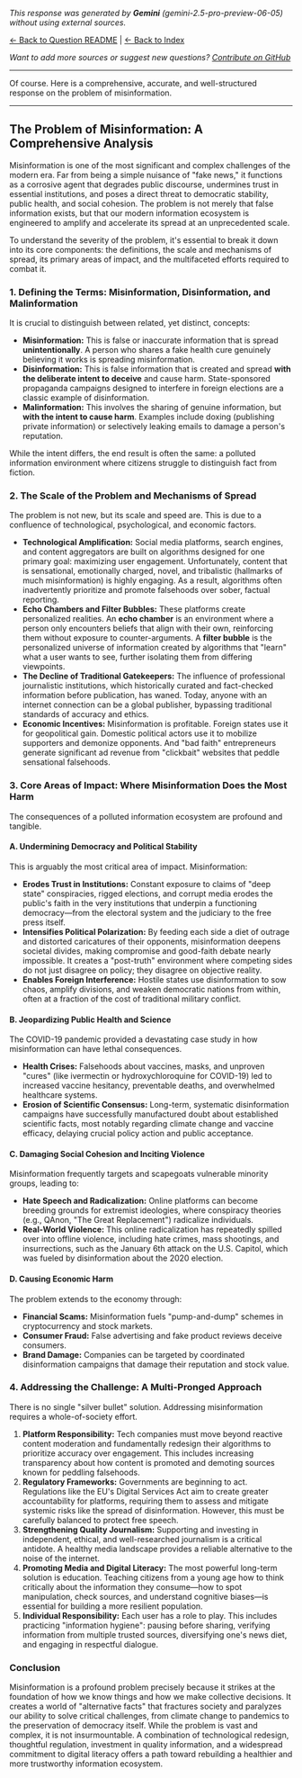 <!-- 
Generated by: gemini
Model: gemini-2.5-pro-preview-06-05
Prompt type: default
Generated at: 2025-06-08T21:18:47.871906
-->

*This response was generated by **Gemini** (gemini-2.5-pro-preview-06-05) without using external sources.*

[← Back to Question README](README.md) | [← Back to Index](../README.md)

*Want to add more sources or suggest new questions? [Contribute on GitHub](https://github.com/justinwest/SuggestedSources)*

---

Of course. Here is a comprehensive, accurate, and well-structured response on the problem of misinformation.

***

## The Problem of Misinformation: A Comprehensive Analysis

Misinformation is one of the most significant and complex challenges of the modern era. Far from being a simple nuisance of "fake news," it functions as a corrosive agent that degrades public discourse, undermines trust in essential institutions, and poses a direct threat to democratic stability, public health, and social cohesion. The problem is not merely that false information exists, but that our modern information ecosystem is engineered to amplify and accelerate its spread at an unprecedented scale.

To understand the severity of the problem, it's essential to break it down into its core components: the definitions, the scale and mechanisms of spread, its primary areas of impact, and the multifaceted efforts required to combat it.

### 1. Defining the Terms: Misinformation, Disinformation, and Malinformation

It is crucial to distinguish between related, yet distinct, concepts:

*   **Misinformation:** This is false or inaccurate information that is spread **unintentionally**. A person who shares a fake health cure genuinely believing it works is spreading misinformation.
*   **Disinformation:** This is false information that is created and spread **with the deliberate intent to deceive** and cause harm. State-sponsored propaganda campaigns designed to interfere in foreign elections are a classic example of disinformation.
*   **Malinformation:** This involves the sharing of genuine information, but **with the intent to cause harm**. Examples include doxing (publishing private information) or selectively leaking emails to damage a person's reputation.

While the intent differs, the end result is often the same: a polluted information environment where citizens struggle to distinguish fact from fiction.

### 2. The Scale of the Problem and Mechanisms of Spread

The problem is not new, but its scale and speed are. This is due to a confluence of technological, psychological, and economic factors.

*   **Technological Amplification:** Social media platforms, search engines, and content aggregators are built on algorithms designed for one primary goal: maximizing user engagement. Unfortunately, content that is sensational, emotionally charged, novel, and tribalistic (hallmarks of much misinformation) is highly engaging. As a result, algorithms often inadvertently prioritize and promote falsehoods over sober, factual reporting.
*   **Echo Chambers and Filter Bubbles:** These platforms create personalized realities. An **echo chamber** is an environment where a person only encounters beliefs that align with their own, reinforcing them without exposure to counter-arguments. A **filter bubble** is the personalized universe of information created by algorithms that "learn" what a user wants to see, further isolating them from differing viewpoints.
*   **The Decline of Traditional Gatekeepers:** The influence of professional journalistic institutions, which historically curated and fact-checked information before publication, has waned. Today, anyone with an internet connection can be a global publisher, bypassing traditional standards of accuracy and ethics.
*   **Economic Incentives:** Misinformation is profitable. Foreign states use it for geopolitical gain. Domestic political actors use it to mobilize supporters and demonize opponents. And "bad faith" entrepreneurs generate significant ad revenue from "clickbait" websites that peddle sensational falsehoods.

### 3. Core Areas of Impact: Where Misinformation Does the Most Harm

The consequences of a polluted information ecosystem are profound and tangible.

#### A. Undermining Democracy and Political Stability
This is arguably the most critical area of impact. Misinformation:
*   **Erodes Trust in Institutions:** Constant exposure to claims of "deep state" conspiracies, rigged elections, and corrupt media erodes the public's faith in the very institutions that underpin a functioning democracy—from the electoral system and the judiciary to the free press itself.
*   **Intensifies Political Polarization:** By feeding each side a diet of outrage and distorted caricatures of their opponents, misinformation deepens societal divides, making compromise and good-faith debate nearly impossible. It creates a "post-truth" environment where competing sides do not just disagree on policy; they disagree on objective reality.
*   **Enables Foreign Interference:** Hostile states use disinformation to sow chaos, amplify divisions, and weaken democratic nations from within, often at a fraction of the cost of traditional military conflict.

#### B. Jeopardizing Public Health and Science
The COVID-19 pandemic provided a devastating case study in how misinformation can have lethal consequences.
*   **Health Crises:** Falsehoods about vaccines, masks, and unproven "cures" (like ivermectin or hydroxychloroquine for COVID-19) led to increased vaccine hesitancy, preventable deaths, and overwhelmed healthcare systems.
*   **Erosion of Scientific Consensus:** Long-term, systematic disinformation campaigns have successfully manufactured doubt about established scientific facts, most notably regarding climate change and vaccine efficacy, delaying crucial policy action and public acceptance.

#### C. Damaging Social Cohesion and Inciting Violence
Misinformation frequently targets and scapegoats vulnerable minority groups, leading to:
*   **Hate Speech and Radicalization:** Online platforms can become breeding grounds for extremist ideologies, where conspiracy theories (e.g., QAnon, "The Great Replacement") radicalize individuals.
*   **Real-World Violence:** This online radicalization has repeatedly spilled over into offline violence, including hate crimes, mass shootings, and insurrections, such as the January 6th attack on the U.S. Capitol, which was fueled by disinformation about the 2020 election.

#### D. Causing Economic Harm
The problem extends to the economy through:
*   **Financial Scams:** Misinformation fuels "pump-and-dump" schemes in cryptocurrency and stock markets.
*   **Consumer Fraud:** False advertising and fake product reviews deceive consumers.
*   **Brand Damage:** Companies can be targeted by coordinated disinformation campaigns that damage their reputation and stock value.

### 4. Addressing the Challenge: A Multi-Pronged Approach

There is no single "silver bullet" solution. Addressing misinformation requires a whole-of-society effort.

1.  **Platform Responsibility:** Tech companies must move beyond reactive content moderation and fundamentally redesign their algorithms to prioritize accuracy over engagement. This includes increasing transparency about how content is promoted and demoting sources known for peddling falsehoods.
2.  **Regulatory Frameworks:** Governments are beginning to act. Regulations like the EU's Digital Services Act aim to create greater accountability for platforms, requiring them to assess and mitigate systemic risks like the spread of disinformation. However, this must be carefully balanced to protect free speech.
3.  **Strengthening Quality Journalism:** Supporting and investing in independent, ethical, and well-researched journalism is a critical antidote. A healthy media landscape provides a reliable alternative to the noise of the internet.
4.  **Promoting Media and Digital Literacy:** The most powerful long-term solution is education. Teaching citizens from a young age how to think critically about the information they consume—how to spot manipulation, check sources, and understand cognitive biases—is essential for building a more resilient population.
5.  **Individual Responsibility:** Each user has a role to play. This includes practicing "information hygiene": pausing before sharing, verifying information from multiple trusted sources, diversifying one's news diet, and engaging in respectful dialogue.

### Conclusion

Misinformation is a profound problem precisely because it strikes at the foundation of how we know things and how we make collective decisions. It creates a world of "alternative facts" that fractures society and paralyzes our ability to solve critical challenges, from climate change to pandemics to the preservation of democracy itself. While the problem is vast and complex, it is not insurmountable. A combination of technological redesign, thoughtful regulation, investment in quality information, and a widespread commitment to digital literacy offers a path toward rebuilding a healthier and more trustworthy information ecosystem.